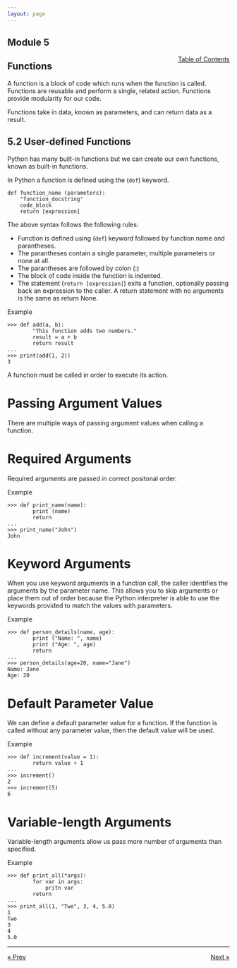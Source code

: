 ```yaml
---
layout: page
---
```


## Module 5

<a href="../../../toc" style="float: right;" target="_blank">Table of Contents</a>

## Functions

A function is a block of code which runs when the function is called. Functions are reusable and perform a single, related action. Functions provide modularity for our code.

Functions take in data, known as parameters, and can return data as a result.

## 5.2 User-defined Functions

Python has many built-in functions but we can create our own functions, known as built-in functions.

In Python a function is defined using the (`def`) keyword.

    def function_name (parameters):
        "function_docstring"
        code_block
        return [expression]

The above syntax follows the following rules:

* Function is defined using (`def`) keyword followed by function name and parantheses.
* The parantheses contain a single parameter, multiple parameters or none at all.
* The parantheses are followed by colon (:)
* The block of code inside the function is indented.
* The statement (`return [expression]`) exits a function, optionally passing back an expression to the caller. A return statement with no arguments is the same as return None.

Example

    >>> def add(a, b):
            "This function adds two numbers."
            result = a + b
            return result
    ...
    >>> print(add(1, 2))
    3

A function must be called in order to execute its action.

# Passing Argument Values

There are multiple ways of passing argument values when calling a function.

# Required Arguments

Required arguments are passed in correct positonal order.

Example

    >>> def print_name(name):
            print (name)
            return
    ...
    >>> print_name("John")
    John

# Keyword Arguments

When you use keyword arguments in a function call, the caller identifies the arguments by the parameter name. This allows you to skip arguments or place them out of order because the Python interpreter is able to use the keywords provided to match the values with parameters. 

Example

    >>> def person_details(name, age):
            print ("Name: ", name)
            print ("Age: ", age)
            return 
    ...
    >>> person_details(age=20, name="Jane")
    Name: Jane
    Age: 20

# Default Parameter Value

We can define a default parameter value for a function. If the function is called without any parameter value, then the default value will be used.

Example

    >>> def increment(value = 1):
            return value + 1
    ...
    >>> increment()
    2
    >>> increment(5)
    6

# Variable-length Arguments

Variable-length arguments allow us pass more number of arguments than specified.

Example

    >>> def print_all(*args):
            for var in args:
                pritn var
            return
    ...
    >>> print_all(1, "Two", 3, 4, 5.0)
    1
    Two
    3
    4
    5.0


<hr>
<a href="../built-in-functions" style="float:left;"> &laquo; Prev </a>
<a href="../anonymous-function" style="float:right;"> Next &raquo; </a>
